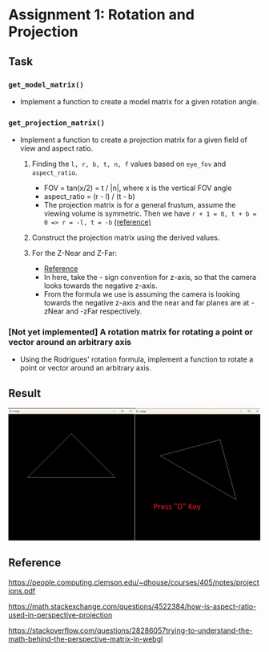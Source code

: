 # Assignment 1: Rotation and Projection

## Task

### `get_model_matrix()`

- Implement a function to create a model matrix for a given rotation angle.

### `get_projection_matrix()`

- Implement a function to create a projection matrix for a given field of view and aspect ratio.
  1. Finding the `l, r, b, t, n, f` values based on `eye_fov` and `aspect_ratio`.
     - FOV = tan(x/2) = t / |n|, where x is the vertical FOV angle
     - aspect_ratio = (r - l) / (t - b)
     - The projection matrix is for a general frustum, assume the viewing volume is symmetric. Then we have `r + 1 = 0, t + b = 0 => r = -l, t = -b`  [(reference)](https://math.stackexchange.com/questions/4522384/how-is-aspect-ratio-used-in-perspective-projection)
  2. Construct the projection matrix using the derived values.

  3. For the Z-Near and Z-Far:
     - [Reference](https://stackoverflow.com/questions/28286057/trying-to-understand-the-math-behind-the-perspective-matrix-in-webgl)
     - In here, take the - sign convention for z-axis, so that the camera looks towards the negative z-axis.
     - From the formula we use is assuming the camera is looking towards the negative z-axis and the near and far planes are at -zNear and -zFar respectively.

### [Not yet implemented] A rotation matrix for rotating a point or vector around an arbitrary axis

- Using the Rodrigues' rotation formula, implement a function to rotate a point or vector around an arbitrary axis.

## Result

![Result](./result.png)

## Reference

<https://people.computing.clemson.edu/~dhouse/courses/405/notes/projections.pdf>

<https://math.stackexchange.com/questions/4522384/how-is-aspect-ratio-used-in-perspective-projection>

<https://stackoverflow.com/questions/28286057trying-to-understand-the-math-behind-the-perspective-matrix-in-webgl>
